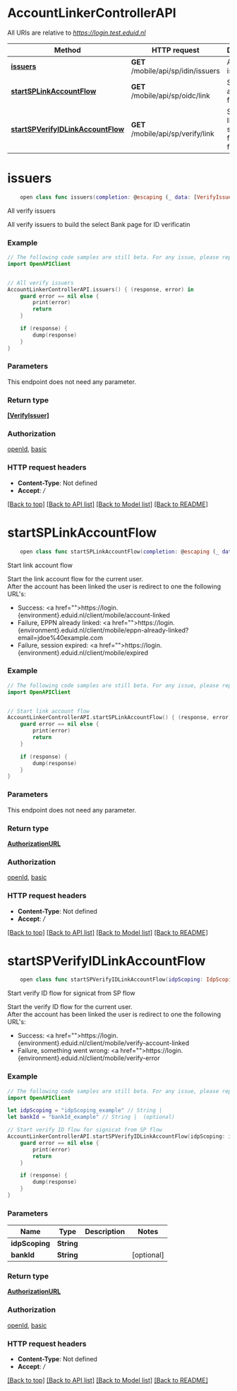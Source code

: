 # AccountLinkerControllerAPI

All URIs are relative to *https://login.test.eduid.nl*

Method | HTTP request | Description
------------- | ------------- | -------------
[**issuers**](AccountLinkerControllerAPI.md#issuers) | **GET** /mobile/api/sp/idin/issuers | All verify issuers
[**startSPLinkAccountFlow**](AccountLinkerControllerAPI.md#startsplinkaccountflow) | **GET** /mobile/api/sp/oidc/link | Start link account flow
[**startSPVerifyIDLinkAccountFlow**](AccountLinkerControllerAPI.md#startspverifyidlinkaccountflow) | **GET** /mobile/api/sp/verify/link | Start verify ID flow for signicat from SP flow


# **issuers**
```swift
    open class func issuers(completion: @escaping (_ data: [VerifyIssuer]?, _ error: Error?) -> Void)
```

All verify issuers

All verify issuers to build the select Bank page for ID verificatin

### Example
```swift
// The following code samples are still beta. For any issue, please report via http://github.com/OpenAPITools/openapi-generator/issues/new
import OpenAPIClient


// All verify issuers
AccountLinkerControllerAPI.issuers() { (response, error) in
    guard error == nil else {
        print(error)
        return
    }

    if (response) {
        dump(response)
    }
}
```

### Parameters
This endpoint does not need any parameter.

### Return type

[**[VerifyIssuer]**](VerifyIssuer.md)

### Authorization

[openId](../README.md#openId), [basic](../README.md#basic)

### HTTP request headers

 - **Content-Type**: Not defined
 - **Accept**: */*

[[Back to top]](#) [[Back to API list]](../README.md#documentation-for-api-endpoints) [[Back to Model list]](../README.md#documentation-for-models) [[Back to README]](../README.md)

# **startSPLinkAccountFlow**
```swift
    open class func startSPLinkAccountFlow(completion: @escaping (_ data: AuthorizationURL?, _ error: Error?) -> Void)
```

Start link account flow

Start the link account flow for the current user.<br/>After the account has been linked the user is redirect to one the following URL's:<ul><li>Success: <a href=\"\">https://login.{environment}.eduid.nl/client/mobile/account-linked</a></li><li>Failure, EPPN already linked: <a href=\"\">https://login.{environment}.eduid.nl/client/mobile/eppn-already-linked?email=jdoe%40example.com</a></li><li>Failure, session expired: <a href=\"\">https://login.{environment}.eduid.nl/client/mobile/expired</a></li></ul>

### Example
```swift
// The following code samples are still beta. For any issue, please report via http://github.com/OpenAPITools/openapi-generator/issues/new
import OpenAPIClient


// Start link account flow
AccountLinkerControllerAPI.startSPLinkAccountFlow() { (response, error) in
    guard error == nil else {
        print(error)
        return
    }

    if (response) {
        dump(response)
    }
}
```

### Parameters
This endpoint does not need any parameter.

### Return type

[**AuthorizationURL**](AuthorizationURL.md)

### Authorization

[openId](../README.md#openId), [basic](../README.md#basic)

### HTTP request headers

 - **Content-Type**: Not defined
 - **Accept**: */*

[[Back to top]](#) [[Back to API list]](../README.md#documentation-for-api-endpoints) [[Back to Model list]](../README.md#documentation-for-models) [[Back to README]](../README.md)

# **startSPVerifyIDLinkAccountFlow**
```swift
    open class func startSPVerifyIDLinkAccountFlow(idpScoping: IdpScoping_startSPVerifyIDLinkAccountFlow, bankId: String? = nil, completion: @escaping (_ data: AuthorizationURL?, _ error: Error?) -> Void)
```

Start verify ID flow for signicat from SP flow

Start the verify ID flow for the current user.<br/>After the account has been linked the user is redirect to one the following URL's:<ul><li>Success: <a href=\"\">https://login.{environment}.eduid.nl/client/mobile/verify-account-linked</a></li><li>Failure, something went wrong: <a href=\"\">https://login.{environment}.eduid.nl/client/mobile/verify-error</a></li></ul>

### Example
```swift
// The following code samples are still beta. For any issue, please report via http://github.com/OpenAPITools/openapi-generator/issues/new
import OpenAPIClient

let idpScoping = "idpScoping_example" // String | 
let bankId = "bankId_example" // String |  (optional)

// Start verify ID flow for signicat from SP flow
AccountLinkerControllerAPI.startSPVerifyIDLinkAccountFlow(idpScoping: idpScoping, bankId: bankId) { (response, error) in
    guard error == nil else {
        print(error)
        return
    }

    if (response) {
        dump(response)
    }
}
```

### Parameters

Name | Type | Description  | Notes
------------- | ------------- | ------------- | -------------
 **idpScoping** | **String** |  | 
 **bankId** | **String** |  | [optional] 

### Return type

[**AuthorizationURL**](AuthorizationURL.md)

### Authorization

[openId](../README.md#openId), [basic](../README.md#basic)

### HTTP request headers

 - **Content-Type**: Not defined
 - **Accept**: */*

[[Back to top]](#) [[Back to API list]](../README.md#documentation-for-api-endpoints) [[Back to Model list]](../README.md#documentation-for-models) [[Back to README]](../README.md)

